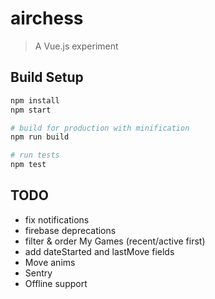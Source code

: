 # airchess

> A Vue.js experiment

## Build Setup

``` bash
npm install
npm start

# build for production with minification
npm run build

# run tests
npm test
```

## TODO

- fix notifications
- firebase deprecations
- filter & order My Games (recent/active first)
- add dateStarted and lastMove fields
- Move anims
- Sentry
- Offline support
